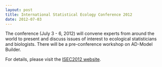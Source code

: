 ```yaml
---
layout: post
title: International Statistical Ecology Conference 2012 
date: 2012-07-03
---
```


The conference (July 3 - 6, 2012) will convene experts from around the world to present and discuss issues of interest to ecological statisticians and biologists. There will be a pre-conference workshop on AD-Model Builder.

For details, please visit the [ISEC2012 website](http://www.cees.uio.no/isec2012/).


